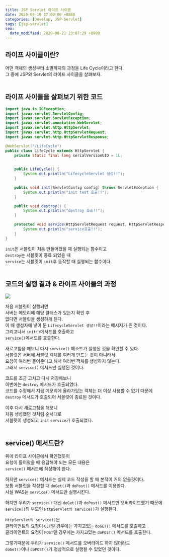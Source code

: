 ```yaml
---
title: JSP Servlet 라이프 사이클
date: 2020-08-10 17:00:00 +0800
categories: [Develop, JSP-Servlet]
tags: [jsp-servlet]
seo:
  date_modified: 2020-08-21 23:07:29 +0900
---
```


## 라이프 사이클이란?  
어떤 객체의 생성부터 소멸까지의 과정을 Life Cycle이라고 한다.  
그 중에 JSP와 Servlet의 라이프 사이클을 살펴보자.  
<br>


## 라이프 사이클을 살펴보기 위한 코드  
```java
import java.io.IOException;
import javax.servlet.ServletConfig;
import javax.servlet.ServletException;
import javax.servlet.annotation.WebServlet;
import javax.servlet.http.HttpServlet;
import javax.servlet.http.HttpServletRequest;
import javax.servlet.http.HttpServletResponse;

@WebServlet("/LifeCycle")
public class LifeCycle extends HttpServlet {
	private static final long serialVersionUID = 1L;
       

    public LifeCycle() {
    	System.out.println("LifecycleServlet 생성!!");
    }

	public void init(ServletConfig config) throws ServletException {
		System.out.println("init test 호출!!");
	}

	public void destroy() {
		System.out.println("destroy 호출!!");
	}

	protected void service(HttpServletRequest request, HttpServletResponse response) throws ServletException, IOException {
		System.out.println("service호출!!");
	}
}
```
`init`은 서블릿이 처음 만들어졌을 때 실행되는 함수이고  
`destroy`는 서블릿이 종료 되었을 때  
`service`는 서블릿이 `init`후 동작할 때 실행되는 함수이다.  
<br>


## 코드의 실행 결과 & 라이프 사이클의 과정  
<img src="https://user-images.githubusercontent.com/52627952/89768461-969fe680-db36-11ea-989b-1e62c1c27205.JPG">  

처음 서블릿이 실행되면  
서버는 메모리에 해당 클래스가 있는지 확인 후  
없다면 서블릿을 생성하게 된다.  
이 때 생성자에 넣어 둔 `LifecycleServlet 생성!!`이라는 메시지가 뜬 것이다.  
그리고나서 `init()`메서드를 호출하고  
`service()`메서드를 호출한다.  

새로고침을 해보니 다시 `service()` 메소드가 실행된 것을 확인할 수 있다.  
서블릿은 서버에 서블릿 객체를 여러개 만드는 것이 아니라서  
요청이 여러번 들어온다고 해서 여러번 객체를 생성하지 않는다.  
그래서 `service()` 메서드만 실행된 것이다.  

코드를 조금 고치고 다시 저장해보니  
이번에는 `destroy` 메서드가 호출되었다.  
코드를 수정해서 지금 메모리에 올라가있는 객체는 더 이상 사용할 수 없기 때문에  
`destroy` 메서드가 호출되어 서블릿이 종료된 것이다.  

이후 다시 새로고침을 해보니  
처음 생성했던 것처럼 순서대로  
서블릿이 생성되고 `init` `service`가 호출되었다.  
<br>


## service() 메서드란?  
위에 라이프 사이클에서 확인했듯이  
요청이 들어왔을 때 응답해야 되는 모든 내용은  
`service()` 메서드에 작성해야 한다.  

하지만 `service()` 메서드는 실제 코드 작성을 할 때 본적이 거의 없을것이다.  
보통 서블릿을 작성할 때 `doGet()`과 `doPost()` 메서드를 이용한다.  
사실 WAS는 `service()` 메서드만 실행시킨다.  

하지만 우리가 `service()` 대신 `doGet()`과 `doPost()` 메서드만 오버라이드했기 때문에  
`service()`의 부모인 `HttpServlet의 service()`가 실행된다.  

`HttpServlet의 service()`은  
클라이언트의 요청이 `GET`일 경우에는 가지고있는 `doGET()` 메서드를 호출하고  
클라이언트의 요청이 `POST`일 경우에는 가지고있는 `doPOST()` 메서드를 호출한다.  

그렇기때문에 우리가 `service()` 메서드를 오버라이드 하지 않더라도  
`doGet()`이나 `doPOST()`가 정상적으로 실행될 수 있었던 것이다.
